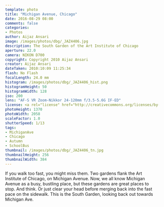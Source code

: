 ```yaml
---
template: photo
title: "Michigan Avenue, Chicago"
date: 2016-08-29 08:00
comments: false
categories:
- Photos
author: Aijaz Ansari
image: /images/photos/dbg/_JAZ4406.jpg
description: The South Garden of the Art Institute of Chicago
aperture: 22.0
camera: NIKON D700
copyright: Copyright 2010 Aijaz Ansari
creator: Aijaz Ansari
dateTaken: 2010:10:09 11:25:34
flash: No Flash
focalLength: 24.0 mm
histogram: /images/photos/dbg/_JAZ4406_hist.png
histogramHeight: 50
histogramWidth: 128
iso: 200
lens: "AF-S VR Zoom-Nikkor 24-120mm f/3.5-5.6G IF-ED"
license: <a rel="license" href="http://creativecommons.org/licenses/by-nc-nd/3.0/deed.en_US"><img alt="Creative Commons License" style="border-width:0" src="http://i.creativecommons.org/l/by-nc-nd/3.0/88x31.png" /></a>
photoHeight: 1370
photoWidth: 2058
scaleFactor: 1.0
shutterSpeed: 1/13
tags: 
- MichiganAve
- Chicago
- Autumn
- SchoolBus
thumbnail: /images/photos/dbg/_JAZ4406_tn.jpg
thumbnailHeight: 256
thumbnailWidth: 384
---
```


If you walk too fast, you might miss them. Two gardens flank the Art Institute of Chicago, on Michigan Avenue. Now, we all know Michigan Avenue as a busy, bustling place, but these gardens are great places to stop. And think. Or just clear your head before merging back into the fast pace on the sidewalk. This is the South Garden, looking back out towards Michigan Ave.
